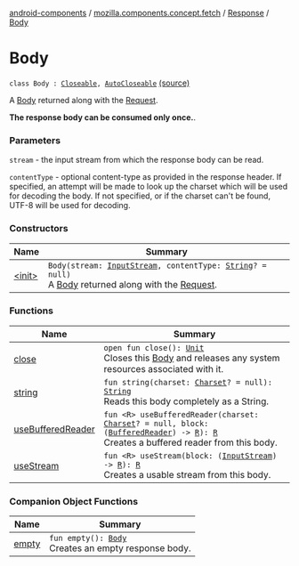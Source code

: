 [android-components](../../../index.md) / [mozilla.components.concept.fetch](../../index.md) / [Response](../index.md) / [Body](./index.md)

# Body

`class Body : `[`Closeable`](https://developer.android.com/reference/java/io/Closeable.html)`, `[`AutoCloseable`](https://developer.android.com/reference/java/lang/AutoCloseable.html) [(source)](https://github.com/mozilla-mobile/android-components/blob/master/components/concept/fetch/src/main/java/mozilla/components/concept/fetch/Response.kt#L57)

A [Body](./index.md) returned along with the [Request](../../-request/index.md).

**The response body can be consumed only once.**.

### Parameters

`stream` - the input stream from which the response body can be read.

`contentType` - optional content-type as provided in the response
header. If specified, an attempt will be made to look up the charset
which will be used for decoding the body. If not specified, or if the
charset can't be found, UTF-8 will be used for decoding.

### Constructors

| Name | Summary |
|---|---|
| [&lt;init&gt;](-init-.md) | `Body(stream: `[`InputStream`](https://developer.android.com/reference/java/io/InputStream.html)`, contentType: `[`String`](https://kotlinlang.org/api/latest/jvm/stdlib/kotlin/-string/index.html)`? = null)`<br>A [Body](./index.md) returned along with the [Request](../../-request/index.md). |

### Functions

| Name | Summary |
|---|---|
| [close](close.md) | `open fun close(): `[`Unit`](https://kotlinlang.org/api/latest/jvm/stdlib/kotlin/-unit/index.html)<br>Closes this [Body](./index.md) and releases any system resources associated with it. |
| [string](string.md) | `fun string(charset: `[`Charset`](https://developer.android.com/reference/java/nio/charset/Charset.html)`? = null): `[`String`](https://kotlinlang.org/api/latest/jvm/stdlib/kotlin/-string/index.html)<br>Reads this body completely as a String. |
| [useBufferedReader](use-buffered-reader.md) | `fun <R> useBufferedReader(charset: `[`Charset`](https://developer.android.com/reference/java/nio/charset/Charset.html)`? = null, block: (`[`BufferedReader`](https://developer.android.com/reference/java/io/BufferedReader.html)`) -> `[`R`](use-buffered-reader.md#R)`): `[`R`](use-buffered-reader.md#R)<br>Creates a buffered reader from this body. |
| [useStream](use-stream.md) | `fun <R> useStream(block: (`[`InputStream`](https://developer.android.com/reference/java/io/InputStream.html)`) -> `[`R`](use-stream.md#R)`): `[`R`](use-stream.md#R)<br>Creates a usable stream from this body. |

### Companion Object Functions

| Name | Summary |
|---|---|
| [empty](empty.md) | `fun empty(): `[`Body`](./index.md)<br>Creates an empty response body. |
